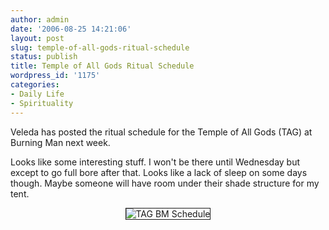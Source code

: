```yaml
---
author: admin
date: '2006-08-25 14:21:06'
layout: post
slug: temple-of-all-gods-ritual-schedule
status: publish
title: Temple of All Gods Ritual Schedule
wordpress_id: '1175'
categories:
- Daily Life
- Spirituality
---
```

Veleda has posted the ritual schedule for the Temple of All Gods (TAG) at Burning Man next week.

Looks like some interesting stuff. I won't be there until Wednesday but except to go full bore after that. Looks like a lack of sleep on some days though. Maybe someone will have room under their shade structure for my tent.
<p align="center"><img border="1" alt="TAG BM Schedule" src="http://www.arcanology.com/images/rituals2006a.jpg" /></p>
